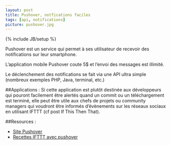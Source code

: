 ```yaml
---
layout: post
title: Pushover, notfications faciles
tags: [api, notifications]
picture: pushover.jpg
---
```

{% include JB/setup %}

Pushover est un service qui permet à ses utilisateur de recevoir des notifications sur leur smartphone.

L’application mobile Pushover coute 5$ et l’envoi des messages est illimité.

Le déclenchement des notifications se fait via une API ultra simple (nombreux exemples PHP, Java, terminal, etc.)

##Applications : 
Si cette application est plutôt destinée aux développeurs qui pouront facilement être alertés quand un commit ou un téléchargement est terminé, elle peut être utile aux chefs de projets ou community managers qui voudront être informés d’évènements sur les réseaux sociaux en utilisant IFTTT (cf post If This Then That).

##Resources :
- [Site Pushover](https://pushover.net)
- [Recettes IFTTT avec pushover](https://ifttt.com/recipes/search?q=pushover)